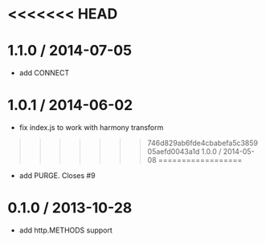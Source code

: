 
<<<<<<< HEAD
=======
1.1.0 / 2014-07-05
==================

 * add CONNECT
 
1.0.1 / 2014-06-02
==================

 * fix index.js to work with harmony transform

>>>>>>> 746d829ab6fde4cbabefa5c385905aefd0043a1d
1.0.0 / 2014-05-08
==================

 * add PURGE. Closes #9

0.1.0 / 2013-10-28
==================

 * add http.METHODS support
